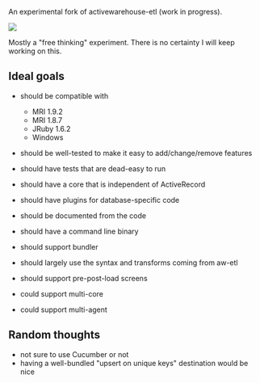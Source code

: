 An experimental fork of activewarehouse-etl (work in progress).

[![](http://travis-ci.org/thbar/tinytl.png)](http://travis-ci.org/#!/thbar/tinytl)

Mostly a "free thinking" experiment. There is no certainty I will keep working on this.

## Ideal goals

* should be compatible with
  * MRI 1.9.2
  * MRI 1.8.7
  * JRuby 1.6.2
  * Windows
* should be well-tested to make it easy to add/change/remove features
* should have tests that are dead-easy to run
* should have a core that is independent of ActiveRecord
* should have plugins for database-specific code
* should be documented from the code
* should have a command line binary
* should support bundler
* should largely use the syntax and transforms coming from aw-etl
* should support pre-post-load screens

* could support multi-core
* could support multi-agent

## Random thoughts

* not sure to use Cucumber or not
* having a well-bundled "upsert on unique keys" destination would be nice